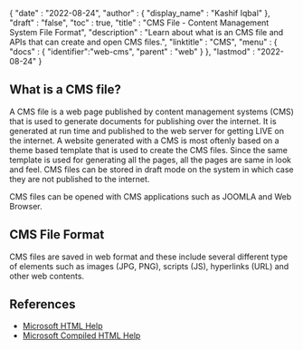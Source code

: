 {
  "date" : "2022-08-24",
  "author" : {
    "display_name" : "Kashif Iqbal"
  },
  "draft" : "false",
  "toc" : true,
  "title" : "CMS File - Content Management System File Format",
  "description" : "Learn about what is an CMS file and APIs that can create and open CMS files.",
  "linktitle" : "CMS",
  "menu" : {
    "docs" : {
      "identifier":"web-cms",
      "parent" : "web"
    }
  },
  "lastmod" : "2022-08-24"
}

## What is a CMS file?

A CMS file is a web page published by content management systems (CMS) that is used to generate documents for publishing over the internet. It is generated at run time and published to the web server for getting LIVE on the internet. A website generated with a CMS is most oftenly based on a theme based template that is used to create the CMS files. Since the same template is used for generating all the pages, all the pages are same in look and feel. CMS files can be stored in draft mode on the system in which case they are not published to the internet.

CMS files can be opened with CMS applications such as JOOMLA and Web Browser.

## CMS File Format

CMS files are saved in web format and these include several different type of elements such as images (JPG, PNG), scripts (JS), hyperlinks (URL) and other web contents.

## References

* [Microsoft HTML Help](https://learn.microsoft.com/en-us/previous-versions/windows/desktop/htmlhelp/microsoft-html-help-1-4-sdk)
* [Microsoft Compiled HTML Help](https://en.wikipedia.org/wiki/Microsoft_Compiled_HTML_Help)
